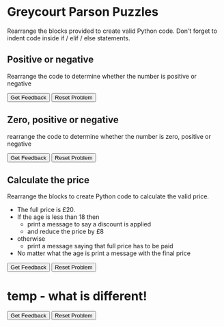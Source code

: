 # Greycourt Parson Puzzles
Rearrange the blocks provided to create valid Python code.
Don't forget to indent code inside if / elif / else statements.


## Positive or negative
Rearrange the code to determine whether the number is positive or negative
<div id="parson2-sortableTrash" class="sortable-code"></div> 
<div id="parson2-sortable" class="sortable-code"></div> 
<div style="clear:both;"></div> 
<p> 
    <input id="parson2-feedbackLink" value="Get Feedback" type="button" /> 
    <input id="parson2-newInstanceLink" value="Reset Problem" type="button" /> 
</p> 
<script type="text/javascript"> 
(function(){
  var initial = "if num &gt; 0:\n" +
    "    print(&quot;Positive number&quot;)\n" +
    "else:\n" +
    "    print(&quot;Negative number&quot;)";
  var parsonsPuzzle = new ParsonsWidget({
    "sortableId": "parson2-sortable",
    "max_wrong_lines": 10,
    "grader": ParsonsWidget._graders.LineBasedGrader,
    "exec_limit": 2500,
    "can_indent": true,
    "x_indent": 50,
    "lang": "en",
    "show_feedback": true,
    "trashId": "parson2-sortableTrash"
  });
  parsonsPuzzle.init(initial);
  parsonsPuzzle.shuffleLines();
  $("#parson2-newInstanceLink").click(function(event){ 
      event.preventDefault(); 
      parsonsPuzzle.shuffleLines(); 
  }); 
  $("#parson2-feedbackLink").click(function(event){ 
      event.preventDefault(); 
      parsonsPuzzle.getFeedback(); 
  }); 
})(); 
</script>

## Zero, positive or negative
rearrange the code to determine whether the number is zero, positive or negative
<div id="parson3-sortableTrash" class="sortable-code"></div> 
<div id="parson3-sortable" class="sortable-code"></div> 
<div style="clear:both;"></div> 
<p> 
    <input id="parson3-feedbackLink" value="Get Feedback" type="button" /> 
    <input id="parson3-newInstanceLink" value="Reset Problem" type="button" /> 
</p> 
<script type="text/javascript"> 
(function(){
  var initial = "if num == 0:\n" +
    "	print(&quot;Zero&quot;)\n" +
    "elif num &gt; 0:\n" +
    "    print(&quot;Positive number&quot;)\n" +
    "else:\n" +
    "    print(&quot;Negative number&quot;)";
  var parsonsPuzzle = new ParsonsWidget({
    "sortableId": "parson3-sortable",
    "max_wrong_lines": 10,
    "grader": ParsonsWidget._graders.LineBasedGrader,
    "exec_limit": 2500,
    "can_indent": true,
    "x_indent": 50,
    "lang": "en",
    "show_feedback": true,
    "trashId": "parson3-sortableTrash"
  });
  parsonsPuzzle.init(initial);
  parsonsPuzzle.shuffleLines();
  $("#parson3-newInstanceLink").click(function(event){ 
      event.preventDefault(); 
      parsonsPuzzle.shuffleLines(); 
  }); 
  $("#parson3-feedbackLink").click(function(event){ 
      event.preventDefault(); 
      parsonsPuzzle.getFeedback(); 
  }); 
})(); 
</script>

## Calculate the price
Rearrange the blocks to create Python code to calculate the valid price.  
* The full price is £20.  
* If the age is less than 18 then
  * print a message to say a discount is applied
  * and reduce the price by £8
* otherwise
  * print a message saying that full price has to be paid
* No matter what the age is print a message with the final price

<div id="parson4-sortableTrash" class="sortable-code"></div> 
<div id="parson4-sortable" class="sortable-code"></div> 
<div style="clear:both;"></div> 
<p> 
    <input id="parson4-feedbackLink" value="Get Feedback" type="button" /> 
    <input id="parson4-newInstanceLink" value="Reset Problem" type="button" /> 
</p> 
<script type="text/javascript"> 
(function(){
  var initial = "price = 20\n" +
    "if age&lt; 18:\n" +
    "	print(&quot;child discount applied&quot;)\n" +
    "   price = price - 8\n" +
    "else:\n" +
    "	print(&quot;full price&quot;)\n" +
    "print(&quot;You must pay&quot;, price, &quot;pounds&quot;)";
  var parsonsPuzzle = new ParsonsWidget({
    "sortableId": "parson4-sortable",
    "max_wrong_lines": 10,
    "grader": ParsonsWidget._graders.LineBasedGrader,
    "exec_limit": 2500,
    "can_indent": true,
    "x_indent": 50,
    "lang": "en",
    "show_feedback": true
  });
  parsonsPuzzle.init(initial);
  parsonsPuzzle.shuffleLines();
  $("#parson4-newInstanceLink").click(function(event){ 
      event.preventDefault(); 
      parsonsPuzzle.shuffleLines(); 
  }); 
  $("#parson4-feedbackLink").click(function(event){ 
      event.preventDefault(); 
      parsonsPuzzle.getFeedback(); 
  }); 
})(); 
</script>


# temp - what is different!
<div id="parson5-sortableTrash" class="sortable-code"></div> 
<div id="parson5-sortable" class="sortable-code"></div> 
<div style="clear:both;"></div> 
<p> 
    <input id="parson5-feedbackLink" value="Get Feedback" type="button" /> 
    <input id="parson5-newInstanceLink" value="Reset Problem" type="button" /> 
</p> 
<script type="text/javascript"> 
(function(){
  var initial = "price = 20\n" +
    "if age&lt; 18:\n" +
    "	print(&quot;child discount applied&quot;)\n" +
    "    price = price - 8\n" +
    "else:\n" +
    "	print(&quot;full price&quot;)\n" +
    "print(&quot;You must pay&quot;, price, &quot;pounds&quot;)";
  var parsonsPuzzle = new ParsonsWidget({
    "sortableId": "parson5-sortable",
    "max_wrong_lines": 10,
    "grader": ParsonsWidget._graders.LineBasedGrader,
    "exec_limit": 2500,
    "can_indent": true,
    "x_indent": 50,
    "lang": "en",
    "show_feedback": true,
    "trashId": "parson5-sortableTrash"
  });
  parsonsPuzzle.init(initial);
  parsonsPuzzle.shuffleLines();
  $("#parson5-newInstanceLink").click(function(event){ 
      event.preventDefault(); 
      parsonsPuzzle.shuffleLines(); 
  }); 
  $("#parson5-feedbackLink").click(function(event){ 
      event.preventDefault(); 
      parsonsPuzzle.getFeedback(); 
  }); 
})(); 
</script>
